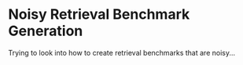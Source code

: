 # Noisy Retrieval Benchmark Generation
Trying to look into how to create retrieval benchmarks that are noisy...